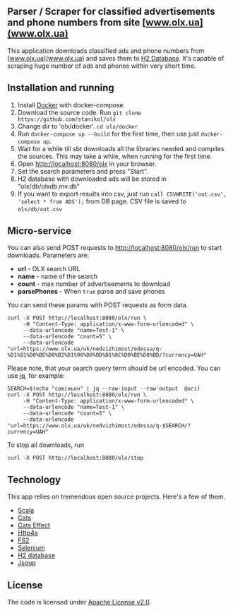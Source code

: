 ## Parser / Scraper for classified advertisements and phone numbers from site [www.olx.ua](www.olx.ua)
This application downloads classified ads and phone numbers from [www.olx.ua](www.olx.ua)  and saves them to [H2 Database](https://www.h2database.com/html/main.html).
It's capable of scraping huge number of ads and phones within very short time.


## Installation and running
1. Install [Docker](https://www.docker.com/) with docker-compose.
2. Download the source code. Run
   ` git clone https://github.com/stanikol/olx `
3. Change dir to 'olx/docker'. `cd olx/docker`
4. Run `docker-compose up --build` for the first time, then use just `docker-compose up`.
5. Wait for a while till sbt downloads all the libraries needed and compiles the sources. This may take a while, when running for the first time.
6. Open [http://localhost:8080/olx](http://localhost:8080/olx) in your browser.
7. Set the search parameters and press "Start".
8. H2 database with downloaded ads will be stored in "olx/db/olxdb.mv.db"
9. If you want to export results into csv, just run `call CSVWRITE('out.csv', 'select * from ADS');` from DB page. CSV file is saved to `olx/db/out.csv`

## Micro-service
You can also send POST requests to [http://localhost:8080/olx/run](http://localhost:8080/olx/run) to start downloads.
Parameters are:

* **url** - OLX search URL
* **name** - name of the search
* **count** - max number of advertisements to download
* **parsePhones** - When `true` parse and save phones

You can send these params with POST requests as form data.
```
curl -X POST http://localhost:8080/olx/run \
     -H "Content-Type: application/x-www-form-urlencoded" \
     --data-urlencode "name=Test-1" \
     --data-urlencode "count=5" \
     --data-urlencode "url=https://www.olx.ua/uk/nedvizhimost/odessa/q-%D1%81%D0%BE%D0%B2%D1%96%D0%BD%D1%8C%D0%BE%D0%BD/?currency=UAH" 
```
Please note, that your search query term should be url encoded. You can use [jq](https://jqlang.github.io/jq/), for example:
```
SEARCH=$(echo "совіньон" | jq --raw-input --raw-output  @uri)
curl -X POST http://localhost:8080/olx/run \
     -H "Content-Type: application/x-www-form-urlencoded" \
     --data-urlencode "name=Test-1" \
     --data-urlencode "count=5" \
     --data-urlencode "url=https://www.olx.ua/uk/nedvizhimost/odessa/q-$SEARCH/?currency=UAH" 

```
To stop all downloads, run
```
curl -X POST http://localhost:8080/olx/stop
```

## Technology

This app relies on tremendous open source projects. Here's a few of them.

* [Scala](http://www.scala-lang.org)
* [Cats](https://typelevel.org/cats)
* [Cats Effect](https://typelevel.org/cats-effect)
* [Http4s](https://http4s.org)
* [FS2](https://fs2.io)
* [Selenium](https://www.selenium.dev)
* [H2 database](https://www.h2database.com)
* [Jsoup](https://jsoup.org/)


## License

The code is licensed under [Apache License v2.0](http://www.apache.org/licenses/LICENSE-2.0).

